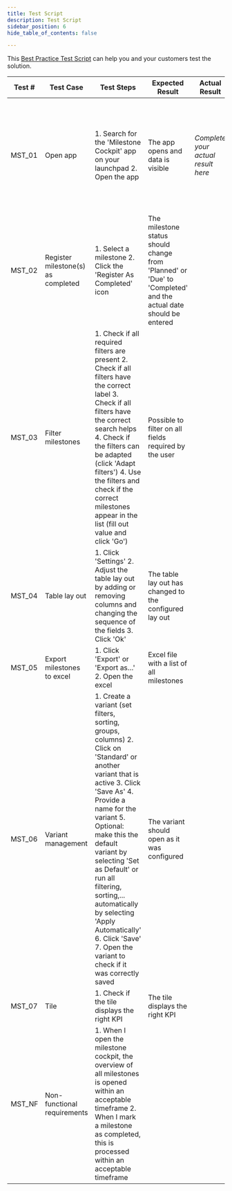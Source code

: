 ```yaml
---
title: Test Script
description: Test Script
sidebar_position: 6
hide_table_of_contents: false

---
```


This [Best Practice Test Script](https://cronos.sharepoint.com/:x:/t/flexso/projects/Ef-vj8oY6GVHknAHPKhRUSwBKsq_0AXVdyTHJmMolzg2ew?e=UVer2b) can help you and your customers test the solution.

| Test # | Test Case | Test Steps | Expected Result | Actual Result | Pass/Fail | Author | Comments |
|---|---|---|---|---|---|---|---|
| MST_01 | Open app | 1. Search for the 'Milestone   Cockpit' app on your launchpad      2. Open the app | The app opens and data is   visible |  *Complete   your actual result here* |  *Indicate   wether the test passed or failed (Does the actual result match with the   expected result?)* | *State your name* | *Add additional comments if   desired* |
| MST_02 | Register milestone(s) as completed | 1. Select a milestone      2. Click the 'Register As Completed' icon | The milestone status should   change from 'Planned' or 'Due' to 'Completed' and the actual date should be   entered |  |  |  |  |
| MST_03 | Filter milestones | 1. Check if all required filters   are present      2. Check if all filters have the correct label      3. Check if all filters have the correct search helps      4. Check if the filters can be adapted (click 'Adapt filters')      4. Use the filters and check if the correct milestones appear in the list   (fill out value and click 'Go') | Possible to filter on all fields   required by the user |  |  |  |  |
| MST_04 | Table lay out | 1. Click 'Settings'      2. Adjust the table lay out by adding or removing columns and changing the   sequence of the fields      3. Click 'Ok' | The table lay out has changed to   the configured lay out |  |  |  |  |
| MST_05 | Export milestones to excel | 1. Click 'Export' or 'Export   as…'      2. Open the excel | Excel file with a list of all   milestones |  |  |  |  |
| MST_06 | Variant management | 1. Create a variant (set   filters, sorting, groups, columns)      2. Click on 'Standard' or another variant that is active      3. Click 'Save As'      4. Provide a name for the variant      5. Optional: make this the default variant by selecting 'Set as Default' or   run all filtering, sorting,... automatically by selecting 'Apply   Automatically'      6. Click 'Save'      7. Open the variant to check if it was correctly saved | The variant should open as it   was configured |  |  |  |  |
| MST_07 | Tile | 1. Check if the tile displays   the right KPI | The tile displays the right KPI |  |  |  |  |
| MST_NF | Non-functional requirements | 1. When I open the milestone   cockpit, the overview of all milestones is opened within an acceptable   timeframe      2. When I mark a milestone as completed, this is processed within an   acceptable timeframe |  |  |  |  |  |